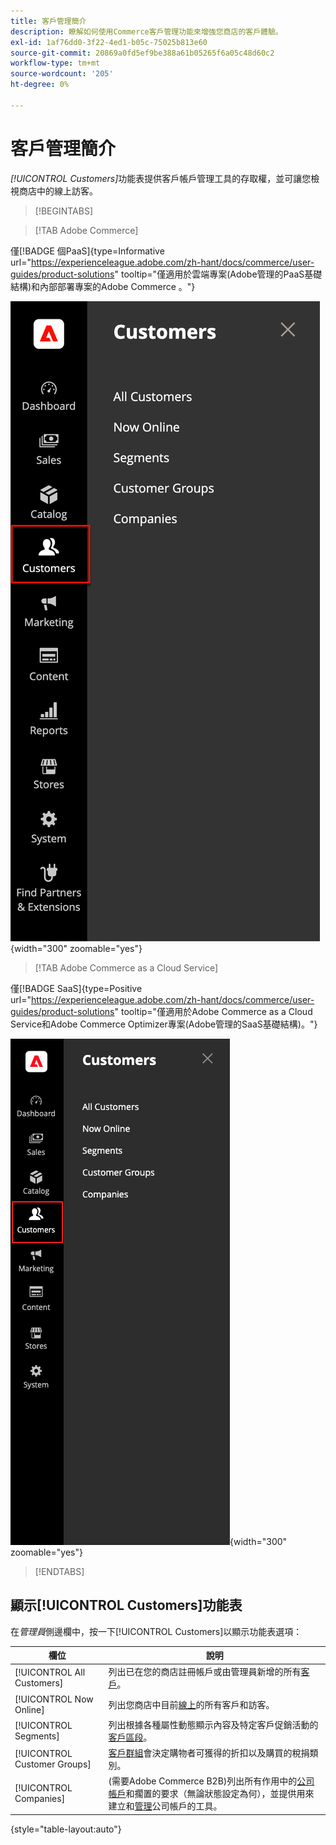 ```yaml
---
title: 客戶管理簡介
description: 瞭解如何使用Commerce客戶管理功能來增強您商店的客戶體驗。
exl-id: 1af76dd0-3f22-4ed1-b05c-75025b813e60
source-git-commit: 20869a0fd5ef9be388a61b05265f6a05c48d60c2
workflow-type: tm+mt
source-wordcount: '205'
ht-degree: 0%

---
```


# 客戶管理簡介

_[!UICONTROL Customers]_&#x200B;功能表提供客戶帳戶管理工具的存取權，並可讓您檢視商店中的線上訪客。

>[!BEGINTABS]

>[!TAB Adobe Commerce]

僅[!BADGE 個PaaS]{type=Informative url="https://experienceleague.adobe.com/zh-hant/docs/commerce/user-guides/product-solutions" tooltip="僅適用於雲端專案(Adobe管理的PaaS基礎結構)和內部部署專案的Adobe Commerce 。"}

![客戶功能表](assets/admin-menu-customers.png){width="300" zoomable="yes"}

>[!TAB Adobe Commerce as a Cloud Service]

僅[!BADGE SaaS]{type=Positive url="https://experienceleague.adobe.com/zh-hant/docs/commerce/user-guides/product-solutions" tooltip="僅適用於Adobe Commerce as a Cloud Service和Adobe Commerce Optimizer專案(Adobe管理的SaaS基礎結構)。"}

![客戶功能表](assets/admin-menu-customers-accs.png){width="300" zoomable="yes"}

>[!ENDTABS]

## 顯示[!UICONTROL Customers]功能表

在&#x200B;_管理員_&#x200B;側邊欄中，按一下[!UICONTROL Customers]以顯示功能表選項：

| 欄位 | 說明 |
|---|---|
| [!UICONTROL All Customers] | 列出已在您的商店註冊帳戶或由管理員新增的所有[客戶](../customers/customers-all.md)。 |
| [!UICONTROL Now Online] | 列出您商店中目前[線上](../customers/now-online.md)的所有客戶和訪客。 |
| [!UICONTROL Segments] | 列出根據各種屬性動態顯示內容及特定客戶促銷活動的[客戶區段](../customers/customer-segments.md)。 |
| [!UICONTROL Customer Groups] | [客戶群組](../customers/customer-groups.md)會決定購物者可獲得的折扣以及購買的稅捐類別。 |
| [!UICONTROL Companies] | (需要Adobe Commerce B2B)列出所有作用中的[公司帳戶](../b2b/account-companies.md)和擱置的要求（無論狀態設定為何），並提供用來建立和[管理](../b2b/account-company-manage.md)公司帳戶的工具。 |

{style="table-layout:auto"}

